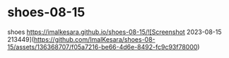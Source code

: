 # shoes-08-15
shoes
https://imalkesara.github.io/shoes-08-15/![Screenshot 2023-08-15 213449](https://github.com/ImalKesara/shoes-08-15/assets/136368707/f05a7216-be66-4d6e-8492-fc9c93f78000)
